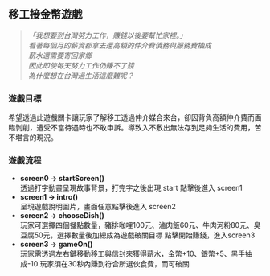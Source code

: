 ## 移工接金幣遊戲
> *「我想要到台灣努力工作，賺錢以後要幫忙家裡。」*  
> *看著每個月的薪資都拿去還高額的仲介費債務與服務費抽成*  
> *薪水還需要寄回家鄉*  
> *因此即使每天努力工作仍賺不了錢*  
> *為什麼想在台灣過生活這麼難呢？*  

### 遊戲目標
希望透過此遊戲關卡讓玩家了解移工透過仲介媒合來台，卻因背負高額仲介費而面臨剝削，遭受不當待遇時也不敢申訴。導致入不敷出無法存到足夠生活的費用，苦不堪言的現況。

### 遊戲流程
- **screen0 → startScreen()**  
  透過打字動畫呈現故事背景，打完字之後出現 start 點擊後進入 screen1
- **screen1 → intro()**  
  呈現遊戲說明圖片，畫面任意點擊後進入 screen2
- **screen2 → chooseDish()**  
  玩家可選擇四個餐點數量，豬排咖哩100元、滷肉飯60元、牛肉河粉80元、臭豆腐50元，選擇數量後加總成為遊戲破關目標
  點擊開始賺錢，進入screen3
- **screen3 → gameOn()**  
  玩家需透過左右鍵移動移工與信封來獲得薪水，金幣+10、銀幣+5、黑手抽成-10
  玩家須在30秒內賺到符合所選伙食費，而可破關
